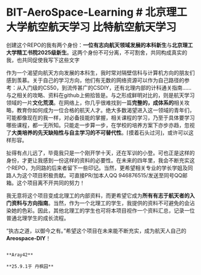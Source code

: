 # BIT-AeroSpace-Learning   # 北京理工大学航空航天学习   比特航空航天学习
  创建这个REPO的我有两个身份：**一位有志向航天领域发展的本科新生**与**北京理工大学精工书院2025级新生**。这两个身份不可分离，不可割舍，共同构成真实的我，也共同促使我写下这些文字 
 
  作为一个渴望向航天方向发展的本科生，我时常对隔壁信科与计算机方向的朋友们感到羡慕。关于自己的学习方向，他们有无数的网络资源可以作为自己路径的参考：从入门级的CS50，到流传甚广的CSDIY，还有北理内部的计科通关指南……与之相关的攻略、资料在github上俯拾皆是。与之形成鲜明对比的，则是航天学习领域的一片**文化荒漠**。在网络上，你几乎很难找到一篇**完整的，成体系的**相关攻略，教育你如何成为一位合格的航天人才。绝大多数渴望进入这一领域的青年们，可能都像现在的我一样，对必备技能的掌握，相关课程的学习，乃至于具体要学习哪些课程，都一无所知。只能走一步算一步，在学校的培养方案下亦步亦趋，忽视了**大类培养的先天缺陷性与自主学习的不可替代性**。⌈摸着石头过河⌋，或许可以这样形容。
 
  扯得有点儿远了，毕竟我只是一个刚开学十天，还在军训的小登。可也正是这样的身份，才更让我感到一份这样的资料的必要性。在未来的四年里，我会不断充实这个REPO，为同路的后来者留下一些印记。当然，更希望相关专业的学长学姐及同路人为这个项目积极贡献。可直接PR/加本人QQ 946876515/发送至同号QQ邮箱。这个项目离不开共同的努力！
 
  我无意将这个项目变成北理工的内部资料，而更希望它成为**所有有志于航天者的入门资料与方向指南**。当然，作为一个北理工的学生，我提供的资料不可避免的会沾染她的色彩。因此，其他北理工的学生也可将本项目视作一个资料汇总，记录一位普通北理学生的成长流程。
 
  “执古之道，以御今之有。”希望这个项目在未来能不断充实，成为航天人自己的**Areospace-DIY**！

                                                                                                                                                                                                               **Aray42**
                                                                                                                                                                                                               **25.9.1于 丹枫园**
                                                                                                                                                                                                               

                                                                                                                                                                                                      
 
 
 

